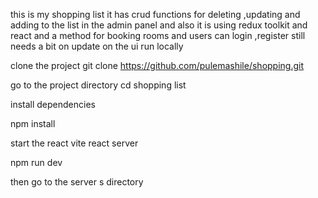 this is my shopping list  it has crud functions for deleting ,updating and adding  to the list in the admin panel and also it is using redux toolkit and react
and a method for booking rooms and users can login ,register still needs a bit on update on the ui 
run locally

clone the project
git clone https://github.com/pulemashile/shopping.git

go to the project directory
cd shopping list

install dependencies

npm install

start the react vite react server

npm run dev

then go to the server s directory